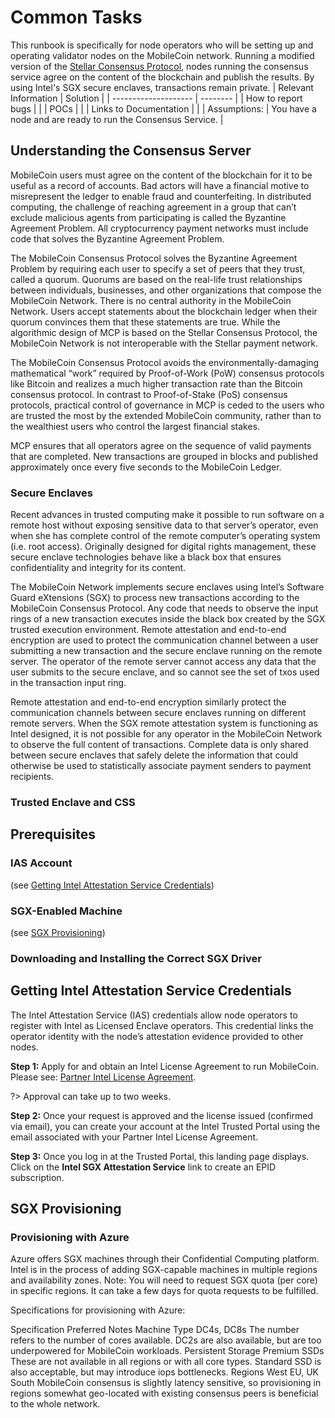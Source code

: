 # Common Tasks
This runbook is specifically for node operators who will be setting up and operating validator nodes on the MobileCoin network. Running a modified version of the [Stellar Consensus Protocol](https://www.stellar.org/papers/stellar-consensus-protocol), nodes running the consensus service agree on the content of the blockchain and publish the results. By using Intel's SGX secure enclaves, transactions remain private.
| Relevant Information | Solution |
| -------------------- | -------- |
| How to report bugs   |          |
| POCs                 |          |
| Links to Documentation |         |
| Assumptions:          | You have a node and are ready to run the Consensus Service. |

## Understanding the Consensus Server
MobileCoin users must agree on the content of the blockchain for it to be useful as a record of accounts. Bad actors will have a financial motive to misrepresent the ledger to enable fraud and counterfeiting. In distributed computing, the challenge of reaching agreement in a group that can’t exclude malicious agents from participating is called the Byzantine Agreement Problem. All cryptocurrency payment networks must include code that solves the Byzantine Agreement Problem.

The MobileCoin Consensus Protocol solves the Byzantine Agreement Problem by requiring each user to specify a set of peers that they trust, called a quorum. Quorums are based on the real-life trust relationships between individuals, businesses, and other organizations that compose the MobileCoin Network. There is no central authority in the MobileCoin Network. Users accept statements about the blockchain ledger when their quorum convinces them that these statements are true. While the algorithmic design of MCP is based on the Stellar Consensus Protocol, the MobileCoin Network is not interoperable with the Stellar payment network. 

The MobileCoin Consensus Protocol avoids the environmentally-damaging mathematical “work” required by Proof-of-Work (PoW) consensus protocols like Bitcoin and realizes a much higher transaction rate than the Bitcoin consensus protocol. In contrast to Proof-of-Stake (PoS) consensus protocols, practical control of governance in MCP is ceded to the users who are trusted the most by the extended MobileCoin community, rather than to the wealthiest users who control the largest financial stakes. 

MCP ensures that all operators agree on the sequence of valid payments that are completed. New transactions are grouped in blocks and published approximately once every five seconds to the MobileCoin Ledger.

### Secure Enclaves

Recent advances in trusted computing make it possible to run software on a remote host without exposing sensitive data to that server’s operator, even when she has complete control of the remote computer’s operating system (i.e. root access). Originally designed for digital rights management, these secure enclave technologies behave like a black box that ensures confidentiality and integrity for its content. 

The MobileCoin Network implements secure enclaves using Intel’s Software Guard eXtensions (SGX) to process new transactions according to the MobileCoin Consensus Protocol. Any code that needs to observe the input rings of a new transaction executes inside the black box created by the SGX trusted execution environment. Remote attestation and end-to-end encryption are used to protect the communication channel between a user submitting a new transaction and the secure enclave running on the remote server. The operator of the remote server cannot access any data that the user submits to the secure enclave, and so cannot see the set of txos used in the transaction input ring.

Remote attestation and end-to-end encryption similarly protect the communication channels between secure enclaves running on different remote servers. When the SGX remote attestation system is functioning as Intel designed, it is not possible for any operator in the MobileCoin Network to observe the full content of transactions. Complete data is only shared between secure enclaves that safely delete the information that could otherwise be used to statistically associate payment senders to payment recipients.

### Trusted Enclave and CSS

## Prerequisites

### IAS Account 
(see [Getting Intel Attestation Service Credentials](#credentials))

### SGX-Enabled Machine
(see [SGX Provisioning](#provisioning))

### Downloading and Installing the Correct SGX Driver

## <a name="credentials"></a>Getting Intel Attestation Service Credentials 
The Intel Attestation Service (IAS) credentials allow node operators to register with Intel as Licensed Enclave operators. This credential links the operator identity with the node’s attestation evidence provided to other nodes.

**Step 1:** Apply for and obtain an Intel License Agreement to run MobileCoin. Please see: [Partner Intel License Agreement](https://docs.google.com/document/d/1ATv98iLMDlghbC0q8GmbpL6iSlcquy4sVTWAg4nxS6U/edit#heading=h.gxj509579nem). 

?>  Approval can take up to two weeks.

**Step 2:** Once your request is approved and the license issued (confirmed via email), you can create your account at the Intel Trusted Portal using the email associated with your Partner Intel License Agreement. 

**Step 3:** Once you log in at the Trusted Portal, this landing page displays. Click on the **Intel SGX Attestation Service** link to create an EPID subscription. 
































##  <a name="provisioning"></a>SGX Provisioning
### Provisioning with Azure
Azure offers SGX machines through their Confidential Computing platform. Intel is in the process of adding SGX-capable machines in multiple regions and availability zones. 
 Note:  You will need to request SGX quota (per core) in specific regions. It can take a few days for quota requests to be fulfilled.

Specifications for provisioning with Azure:

Specification
Preferred 
Notes
Machine Type
DC4s, DC8s
The number refers to the number of cores available. DC2s are also available, but are too underpowered for MobileCoin workloads.
Persistent Storage
Premium SSDs
These are not available in all regions or with all core types. Standard SSD is also acceptable, but may introduce iops bottlenecks.
Regions
West EU, 
UK South
MobileCoin consensus is slightly latency sensitive, so provisioning in regions somewhat geo-located with existing consensus peers is beneficial to the whole network.



